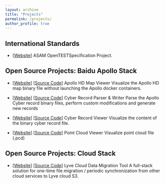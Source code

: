 ```yaml
---
layout: archive
title: "Projects"
permalink: /projects/
author_profile: true
---
```


International Standards
---
* [[Website](https://www.asam.net/conferences-events/detail/asam-opentest-concept-proposal-workshop/)] ASAM OpenTESTSpecification Project. 


Open Source Projects: Baidu Apollo Stack
---
* [[Website](https://ntutangyun.github.io/apollo-hd-map-viewer/)] [[Source Code](https://github.com/ntutangyun/apollo-hd-map-viewer)] Apollo HD Map Viewer Visualize the Apollo HD map binary file without launching the Apollo docker containers.

* [[Website](https://github.com/ntutangyun/CyberRecordParser)] [[Source Code](https://github.com/ntutangyun/CyberRecordParser)] Cyber Record Parser & Writer Parse the Apollo Cyber record binary files, perform custom modifications and generate new records

* [[Website](https://ntutangyun.github.io/cyber-recorder-viewer/)] [[Source Code](https://github.com/ntutangyun/cyber-recorder-viewer)] Cyber Record Viewer Visualize the content of the binary cyber record file.

* [[Website](https://ntutangyun.github.io/point-cloud-viewer)] [[Source Code](https://github.com/ntutangyun/point-cloud-viewer)] Point Cloud Viewer Visualize point cloud file (.pcd)

Open Source Projects: Cloud Stack
---
* [[Website](https://github.com/ntutangyun/Lyve-Cloud-Solutions-Samples/tree/main/hackathon-submissions/cloud-migration-yyqq1314)] [[Source Code](https://github.com/ntutangyun/Lyve-Cloud-Solutions-Samples/tree/main/hackathon-submissions/cloud-migration-yyqq1314)] Lyve Cloud Data Migration Tool A full-stack solution for one-time file migration / periodic synchronization from other cloud services to Lyve cloud S3.